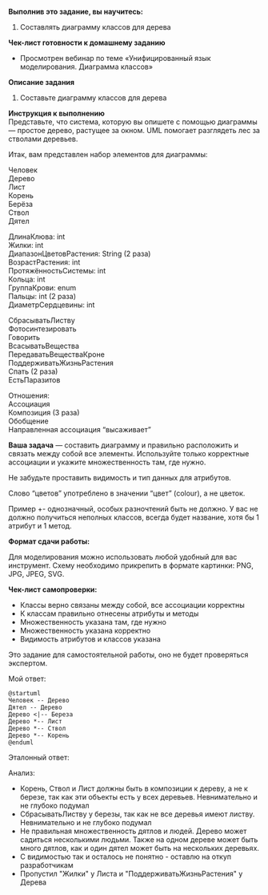 **Выполнив это задание, вы научитесь:**

1. Составлять диаграмму классов для дерева

**Чек-лист готовности к домашнему заданию**

- Просмотрен вебинар по теме «Унифицированный язык моделирования. Диаграмма классов»

**Описание задания**

1. Составьте диаграмму классов для дерева

**Инструкция к выполнению**  
Представьте, что система, которую вы опишете с помощью диаграммы — простое дерево, растущее за окном. UML помогает разглядеть лес за стволами деревьев.

Итак, вам представлен набор элементов для диаграммы:

Человек  
Дерево  
Лист  
Корень  
Берёза  
Ствол  
Дятел

ДлинаКлюва: int  
Жилки: int  
ДиапазонЦветовРастения: String (2 раза)  
ВозрастРастения: int  
ПротяжённостьСистемы: int  
Кольца: int  
ГруппаКрови: enum  
Пальцы: int (2 раза)  
ДиаметрСердцевины: int

СбрасыватьЛиству  
Фотосинтезировать  
Говорить  
ВсасыватьВещества  
ПередаватьВеществаКроне  
ПоддерживатьЖизньРастения  
Спать (2 раза)  
ЕстьПаразитов

Отношения:  
Ассоциация  
Композиция (3 раза)  
Обобщение  
Направленная ассоциация “высаживает”

**Ваша задача** — составить диаграмму и правильно расположить и связать между собой все элементы. Используйте только корректные ассоциации и укажите множественность там, где нужно.

Не забудьте проставить видимость и тип данных для атрибутов.

Слово “цветов” употреблено в значении “цвет” (colour), а не цветок.

Пример +- однозначный, особых разночтений быть не должно. У вас не должно получиться неполных классов, всегда будет название, хотя бы 1 атрибут и 1 метод.

**Формат сдачи работы:**

Для моделирования можно использовать любой удобный для вас инструмент. Схему необходимо прикрепить в формате картинки: PNG, JPG, JPEG, SVG.

**Чек-лист самопроверки:**

- Классы верно связаны между собой, все ассоциации корректны
- К классам правильно отнесены атрибуты и методы
- Множественность указана там, где нужно
- Множественность указана корректно
- Видимость атрибутов и классов указана

Это задание для самостоятельной работы, оно не будет проверяться экспертом.

Мой ответ:
```plantuml
@startuml
Человек -- Дерево
Дятел -- Дерево
Дерево <|-- Береза
Дерево *-- Лист
Дерево *-- Ствол
Дерево *-- Корень
@enduml
```

Эталонный ответ:


Анализ:
- Корень, Ствол и Лист должны быть в композиции к дереву, а не к березе, так как эти объекты есть у всех деревьев. Невнимательно и не глубоко подумал
- СбрасыватьЛиству у березы, так как не все деревья имеют листву. Невнимательно и не глубоко подумал
- Не правильная множественность дятлов и людей. Дерево может садиться несколькими людьми. Также на одном дереве может быть много дятлов, как и один дятел может быть на нескольких деревьях. 
- С видимостью так и осталось не понятно - оставлю на откуп разработчикам
- Пропустил "Жилки" у Листа и "ПоддерживатьЖизньРастения" у Дерева